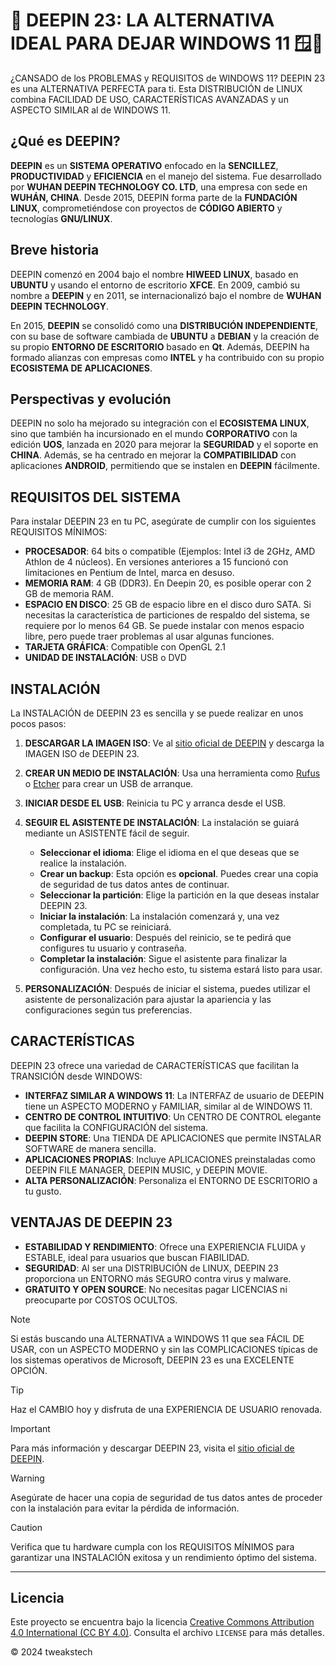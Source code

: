 # 🐧 DEEPIN 23: LA ALTERNATIVA IDEAL PARA DEJAR WINDOWS 11 🪟🚀

¿CANSADO de los PROBLEMAS y REQUISITOS de WINDOWS 11? DEEPIN 23 es una ALTERNATIVA PERFECTA para ti. Esta DISTRIBUCIÓN de LINUX combina FACILIDAD DE USO, CARACTERÍSTICAS AVANZADAS y un ASPECTO SIMILAR al de WINDOWS 11. 

## ¿Qué es DEEPIN?

**DEEPIN** es un **SISTEMA OPERATIVO** enfocado en la **SENCILLEZ**, **PRODUCTIVIDAD** y **EFICIENCIA** en el manejo del sistema. Fue desarrollado por **WUHAN DEEPIN TECHNOLOGY CO. LTD**, una empresa con sede en **WUHÁN, CHINA**. Desde 2015, DEEPIN forma parte de la **FUNDACIÓN LINUX**, comprometiéndose con proyectos de **CÓDIGO ABIERTO** y tecnologías **GNU/LINUX**.

## Breve historia

DEEPIN comenzó en 2004 bajo el nombre **HIWEED LINUX**, basado en **UBUNTU** y usando el entorno de escritorio **XFCE**. En 2009, cambió su nombre a **DEEPIN** y en 2011, se internacionalizó bajo el nombre de **WUHAN DEEPIN TECHNOLOGY**.

En 2015, **DEEPIN** se consolidó como una **DISTRIBUCIÓN INDEPENDIENTE**, con su base de software cambiada de **UBUNTU** a **DEBIAN** y la creación de su propio **ENTORNO DE ESCRITORIO** basado en **Qt**. Además, DEEPIN ha formado alianzas con empresas como **INTEL** y ha contribuido con su propio **ECOSISTEMA DE APLICACIONES**.

## Perspectivas y evolución

DEEPIN no solo ha mejorado su integración con el **ECOSISTEMA LINUX**, sino que también ha incursionado en el mundo **CORPORATIVO** con la edición **UOS**, lanzada en 2020 para mejorar la **SEGURIDAD** y el soporte en **CHINA**. Además, se ha centrado en mejorar la **COMPATIBILIDAD** con aplicaciones **ANDROID**, permitiendo que se instalen en **DEEPIN** fácilmente.

## REQUISITOS DEL SISTEMA

Para instalar DEEPIN 23 en tu PC, asegúrate de cumplir con los siguientes REQUISITOS MÍNIMOS:

- **PROCESADOR**: 64 bits o compatible (Ejemplos: Intel i3 de 2GHz, AMD Athlon de 4 núcleos). En versiones anteriores a 15 funcionó con limitaciones en Pentium de Intel, marca en desuso.
- **MEMORIA RAM**: 4 GB (DDR3). En Deepin 20, es posible operar con 2 GB de memoria RAM.
- **ESPACIO EN DISCO**: 25 GB de espacio libre en el disco duro SATA. Si necesitas la característica de particiones de respaldo del sistema, se requiere por lo menos 64 GB. Se puede instalar con menos espacio libre, pero puede traer problemas al usar algunas funciones.
- **TARJETA GRÁFICA**: Compatible con OpenGL 2.1
- **UNIDAD DE INSTALACIÓN**: USB o DVD

## INSTALACIÓN

La INSTALACIÓN de DEEPIN 23 es sencilla y se puede realizar en unos pocos pasos:

1. **DESCARGAR LA IMAGEN ISO**: Ve al [sitio oficial de DEEPIN](https://www.deepin.org/en/download/) y descarga la IMAGEN ISO de DEEPIN 23.
2. **CREAR UN MEDIO DE INSTALACIÓN**: Usa una herramienta como [Rufus](https://rufus.ie/) o [Etcher](https://www.balena.io/etcher/) para crear un USB de arranque.
3. **INICIAR DESDE EL USB**: Reinicia tu PC y arranca desde el USB.
4. **SEGUIR EL ASISTENTE DE INSTALACIÓN**: La instalación se guiará mediante un ASISTENTE fácil de seguir. 

   - **Seleccionar el idioma**: Elige el idioma en el que deseas que se realice la instalación.
   - **Crear un backup**: Esta opción es **opcional**. Puedes crear una copia de seguridad de tus datos antes de continuar.
   - **Seleccionar la partición**: Elige la partición en la que deseas instalar DEEPIN 23.
   - **Iniciar la instalación**: La instalación comenzará y, una vez completada, tu PC se reiniciará.
   - **Configurar el usuario**: Después del reinicio, se te pedirá que configures tu usuario y contraseña.
   - **Completar la instalación**: Sigue el asistente para finalizar la configuración. Una vez hecho esto, tu sistema estará listo para usar.

5. **PERSONALIZACIÓN**: Después de iniciar el sistema, puedes utilizar el asistente de personalización para ajustar la apariencia y las configuraciones según tus preferencias.

## CARACTERÍSTICAS

DEEPIN 23 ofrece una variedad de CARACTERÍSTICAS que facilitan la TRANSICIÓN desde WINDOWS:

- **INTERFAZ SIMILAR A WINDOWS 11**: La INTERFAZ de usuario de DEEPIN tiene un ASPECTO MODERNO y FAMILIAR, similar al de WINDOWS 11.
- **CENTRO DE CONTROL INTUITIVO**: Un CENTRO DE CONTROL elegante que facilita la CONFIGURACIÓN del sistema.
- **DEEPIN STORE**: Una TIENDA DE APLICACIONES que permite INSTALAR SOFTWARE de manera sencilla.
- **APLICACIONES PROPIAS**: Incluye APLICACIONES preinstaladas como DEEPIN FILE MANAGER, DEEPIN MUSIC, y DEEPIN MOVIE.
- **ALTA PERSONALIZACIÓN**: Personaliza el ENTORNO DE ESCRITORIO a tu gusto.

## VENTAJAS DE DEEPIN 23

- **ESTABILIDAD Y RENDIMIENTO**: Ofrece una EXPERIENCIA FLUIDA y ESTABLE, ideal para usuarios que buscan FIABILIDAD.
- **SEGURIDAD**: Al ser una DISTRIBUCIÓN de LINUX, DEEPIN 23 proporciona un ENTORNO más SEGURO contra virus y malware.
- **GRATUITO Y OPEN SOURCE**: No necesitas pagar LICENCIAS ni preocuparte por COSTOS OCULTOS.

> [!NOTE]
> Si estás buscando una ALTERNATIVA a WINDOWS 11 que sea FÁCIL DE USAR, con un ASPECTO MODERNO y sin las COMPLICACIONES típicas de los sistemas operativos de Microsoft, DEEPIN 23 es una EXCELENTE OPCIÓN.

> [!TIP]
> Haz el CAMBIO hoy y disfruta de una EXPERIENCIA DE USUARIO renovada.

> [!IMPORTANT]
> Para más información y descargar DEEPIN 23, visita el [sitio oficial de DEEPIN](https://www.deepin.org/).

> [!WARNING]
> Asegúrate de hacer una copia de seguridad de tus datos antes de proceder con la instalación para evitar la pérdida de información.

> [!CAUTION]
> Verifica que tu hardware cumpla con los REQUISITOS MÍNIMOS para garantizar una INSTALACIÓN exitosa y un rendimiento óptimo del sistema.

---

## Licencia

 Este proyecto se encuentra bajo la licencia [Creative Commons Attribution 4.0 International (CC BY 4.0)](https://creativecommons.org/licenses/by/4.0/). Consulta el archivo `LICENSE` para más detalles.

© 2024 tweakstech
